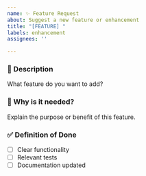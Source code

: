 ```yaml
---
name: ✨ Feature Request
about: Suggest a new feature or enhancement
title: "[FEATURE] "
labels: enhancement
assignees: ''

---
```


### 📝 Description
What feature do you want to add?

### 🤔 Why is it needed?
Explain the purpose or benefit of this feature.

### ✅ Definition of Done
- [ ] Clear functionality
- [ ] Relevant tests
- [ ] Documentation updated
